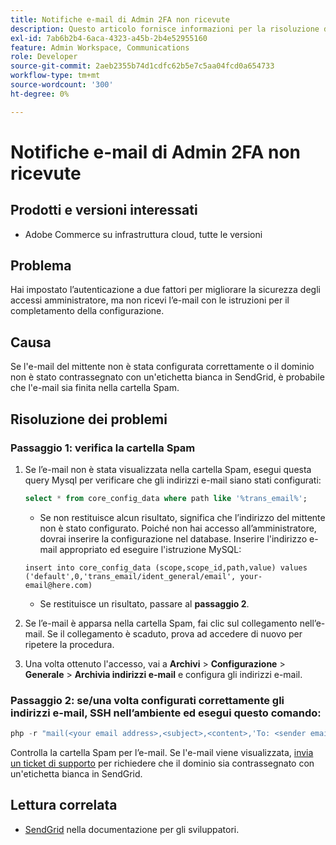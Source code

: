 ```yaml
---
title: Notifiche e-mail di Admin 2FA non ricevute
description: Questo articolo fornisce informazioni per la risoluzione dei problemi quando non ricevi l’e-mail con le istruzioni di completamento dell’installazione dopo aver configurato Two-Factor Authentication (2FA) per migliorare la sicurezza dell’accesso amministratore in Adobe Commerce sull’infrastruttura cloud.
exl-id: 7ab6b2b4-6aca-4323-a45b-2b4e52955160
feature: Admin Workspace, Communications
role: Developer
source-git-commit: 2aeb2355b74d1cdfc62b5e7c5aa04fcd0a654733
workflow-type: tm+mt
source-wordcount: '300'
ht-degree: 0%

---
```


# Notifiche e-mail di Admin 2FA non ricevute


## Prodotti e versioni interessati

* Adobe Commerce su infrastruttura cloud, tutte le versioni

## Problema

Hai impostato l’autenticazione a due fattori per migliorare la sicurezza degli accessi amministratore, ma non ricevi l’e-mail con le istruzioni per il completamento della configurazione.

## Causa

Se l&#39;e-mail del mittente non è stata configurata correttamente o il dominio non è stato contrassegnato con un&#39;etichetta bianca in SendGrid, è probabile che l&#39;e-mail sia finita nella cartella Spam.

## Risoluzione dei problemi

### Passaggio 1: verifica la cartella Spam

1. Se l’e-mail non è stata visualizzata nella cartella Spam, esegui questa query Mysql per verificare che gli indirizzi e-mail siano stati configurati:

   ```sql
   select * from core_config_data where path like '%trans_email%';
   ```

   * Se non restituisce alcun risultato, significa che l’indirizzo del mittente non è stato configurato.
Poiché non hai accesso all’amministratore, dovrai inserire la configurazione nel database. Inserire l&#39;indirizzo e-mail appropriato ed eseguire l&#39;istruzione MySQL:

   ```
   insert into core_config_data (scope,scope_id,path,value) values ('default',0,'trans_email/ident_general/email', your-email@here.com)
   ```

   * Se restituisce un risultato, passare al **passaggio 2**.

1. Se l’e-mail è apparsa nella cartella Spam, fai clic sul collegamento nell’e-mail. Se il collegamento è scaduto, prova ad accedere di nuovo per ripetere la procedura.
1. Una volta ottenuto l&#39;accesso, vai a **Archivi** > **Configurazione** > **Generale** > **Archivia indirizzi e-mail** e configura gli indirizzi e-mail.

### Passaggio 2: se/una volta configurati correttamente gli indirizzi e-mail, SSH nell’ambiente ed esegui questo comando:

```php
php -r "mail(<your email address>,<subject>,<content>,'To: <sender email>');"
```

Controlla la cartella Spam per l’e-mail. Se l&#39;e-mail viene visualizzata, [invia un ticket di supporto](/help/help-center-guide/help-center/magento-help-center-user-guide.md#login) per richiedere che il dominio sia contrassegnato con un&#39;etichetta bianca in SendGrid.

## Lettura correlata

* [SendGrid](https://experienceleague.adobe.com/it/docs/commerce-cloud-service/user-guide/project/sendgrid) nella documentazione per gli sviluppatori.
